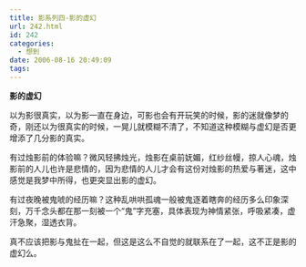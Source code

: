 ```yaml
---
title: 影系列四-影的虚幻
url: 242.html
id: 242
categories:
  - 想到
date: 2006-08-16 20:49:09
tags:
---
```


**影的虚幻**

  
以为影很真实，以为影一直在身边，可影也会有开玩笑的时候，影的迷就像梦的奇，刚还以为很真实的时候，一晃儿就模糊不清了，不知道这种模糊与虚幻是否更增添了几分影的真实。  
  
有过烛影前的体验嘛？微风轻拂烛光，烛影在桌前妩媚，红纱丝幔，掠人心魂，烛影前的人儿也许是悲情的，因为悲情的人儿才会有这份对烛影的热爱与著迷，这中感觉是我梦中所得，也更突显出影的虚幻。  
  
有过夜晚被鬼唬的经历嘛？这种乱哄哄孤魂一般被鬼逐着瞎奔的经历多么印象深刻，万千念头都在那一刻被一个“鬼”字充塞，具体表现为神情紧张，呼吸紧凑，虚汗急聚，湿透衣背。  
  
真不应该把影与鬼扯在一起，但这是这么不自觉的就联系在了一起，这不正是影的虚幻么。